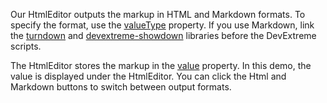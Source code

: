 Our HtmlEditor outputs the markup in HTML and Markdown formats. To specify the format, use the [valueType](/Documentation/ApiReference/UI_Components/dxHtmlEditor/Configuration/#valueType) property. If you use Markdown, link the <a href="https://www.npmjs.com/package/turndown" target="_blank" rel="noopener">turndown</a> and <a href="https://www.npmjs.com/package/showdown" target="_blank" rel="noopener">devextreme-showdown</a> libraries before the DevExtreme scripts.

The HtmlEditor stores the markup in the [value](/Documentation/ApiReference/UI_Components/dxHtmlEditor/Configuration/#value) property. In this demo, the value is displayed under the HtmlEditor. You can click the Html and Markdown buttons to switch between output formats.
